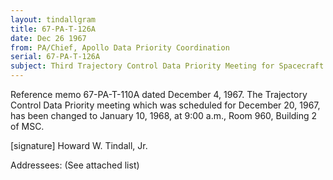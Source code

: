 ```yaml
---
layout: tindallgram
title: 67-PA-T-126A
date: Dec 26 1967
from: PA/Chief, Apollo Data Priority Coordination
serial: 67-PA-T-126A
subject: Third Trajectory Control Data Priority Meeting for Spacecraft 101
---
```


Reference memo 67-PA-T-110A dated December 4, 1967. The Trajectory Control Data Priority meeting which was scheduled for December 20, 1967, has been changed to January 10, 1968, at 9:00 a.m., Room 960, Building 2 of MSC.

[signature]
Howard W. Tindall, Jr.

Addressees:
(See attached list)
